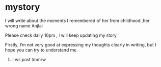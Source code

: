 # mystory

I will write about the moments I remembered of her from childhood ,her wrong name Anjlai

Please check daily 10pm , I will keep updating my story


Firstly, I’m not very good at expressing my thoughts clearly in writing, but I hope you can try to understand me.


1. I wil post tmmrw




